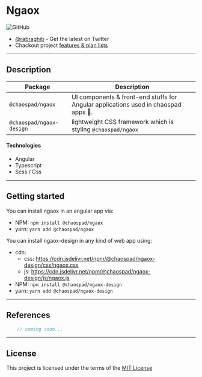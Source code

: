 # Ngaox
![GitHub](https://img.shields.io/github/license/chaospad/ngaox)

- [@rabraghib](https://twitter.com/rabraghib) - Get the latest on Twitter
- Chackout project [features & plan lists](TODO.md)

---

## Description

| Package                   | Description                                                                         | 
| ------------------------- | ----------------------------------------------------------------------------------- | 
| `@chaospad/ngaox`         | UI components & front-end stuffs for Angular applications used in chaospad apps 👊. |
| `@chaospad/ngaox-design`      | lightweight CSS framework which is styling `@chaospad/ngaox`           |

#### Technologies

- Angular
- Typescript
- Scss / Css

---

## Getting started
You can install ngaox in an angular app via:
- NPM: `npm install @chaospad/ngaox`
- yarn: `yarn add @chaospad/ngaox`

You can install ngaox-design in any kind of web app using:
- cdn:
  - css: https://cdn.jsdelivr.net/npm/@chaospad/ngaox-design/css/ngaox.css
  - js: https://cdn.jsdelivr.net/npm/@chaospad/ngaox-design/js/ngaox.js
- NPM: `npm install @chaospad/ngaox-design`
- yarn: `yarn add @chaospad/ngaox-design`

---

## References

```ts
    // coming soon...
```

---

## License
This project is licensed under the terms of the [MIT License](LICENSE)

